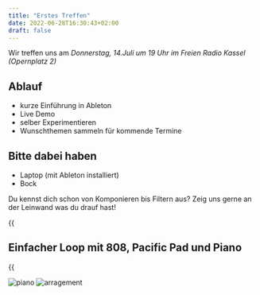 ```yaml
---
title: "Erstes Treffen"
date: 2022-06-28T16:30:43+02:00
draft: false
---
```

Wir treffen uns am *Donnerstag, 14.Juli um 19 Uhr im Freien Radio Kassel (Opernplatz 2)*

## Ablauf
- kurze Einführung in Ableton
- Live Demo
- selber Experimentieren
- Wunschthemen sammeln für kommende Termine

## Bitte dabei haben
- Laptop (mit Ableton installiert)
- Bock

Du kennst dich schon von Komponieren bis Filtern aus? Zeig uns gerne an der Leinwand was du drauf hast!

{{<audio src="/posts/Live2.mp3" caption="Mein erster Track" >}}

## Einfacher Loop mit 808, Pacific Pad und Piano

{{<audio src="/posts/treffen_1/treffen_1_live.mp3" caption="Ergebnis des ersten Treffen" >}}

![piano](./../grand_piano_arp_random_scale.png)
![arragement](./../core_pacific_piano.png)